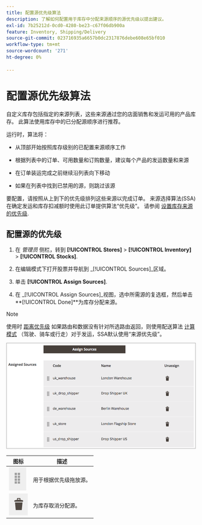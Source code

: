 ```yaml
---
title: 配置源优先级算法
description: 了解如何配置用于库存中分配来源顺序的源优先级以提出建议。
exl-id: 7b25212d-0cd0-4280-be23-c67f06db900a
feature: Inventory, Shipping/Delivery
source-git-commit: 023716935a6657b0dc2317876debe608e65bf010
workflow-type: tm+mt
source-wordcount: '271'
ht-degree: 0%

---
```


# 配置源优先级算法

自定义库存包括指定的来源列表，这些来源通过您的店面销售和发运可用的产品库存。 此算法使用库存中的已分配源顺序进行推荐。

运行时，算法将：

- 从顶部开始按照库存级别的已配置来源顺序工作

- 根据列表中的订单、可用数量和订购数量，建议每个产品的发运数量和来源

- 在订单装运完成之前继续沿列表向下移动

- 如果在列表中找到已禁用的源，则跳过该源

要配置，请按照从上到下的优先级排列这些来源以完成订单。 来源选择算法(SSA)在确定发运和库存扣减额时使用此订单提供算法“优先级”。 请参阅 [设置库存来源的优先级](stocks-prioritize-sources.md).

## 配置源的优先级

1. 在 _管理员_ 侧栏，转到 **[!UICONTROL Stores]** > **[!UICONTROL Inventory]** > **[!UICONTROL Stocks]**.

1. 在编辑模式下打开股票并导航到 _[!UICONTROL Sources]_区域。

1. 单击 **[!UICONTROL Assign Sources]**.

1. 在 _[!UICONTROL Assign Sources]_视图，选中所需源的复选框，然后单击&#x200B;**[!UICONTROL Done]**为库存分配来源。

>[!NOTE]
>
>使用时 [距离优先级](distance-priority-algorithm.md) 如果路由和数据没有针对所选路由返回，则使用配送算法 [计算模式](distance-priority-algorithm.md) （驾驶、骑车或行走）对于发运，SSA默认使用“来源优先级”。

![优先级排序后的源顺序](assets/inventory-stock-priority-after.png)

| 图标 | 描述 |
|----------------------------------------------|----------------------------------------------------------------|
| ![拖放图标以设置优先级](assets/icon-drag-and-drop-action.png) | 用于根据优先级拖放源。 |
| ![单击图标以取消分配源](assets/icon-delete-action.png) | 为库存取消分配源。 |
